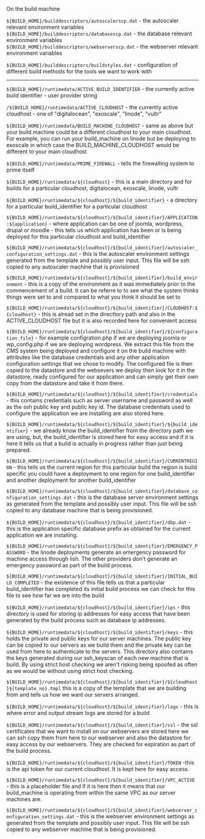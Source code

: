 On the build machine

```${BUILD_HOME}/builddescriptors/autoscalerscp.dat``` - the autoscaler relevant environment variables  
```${BUILD_HOME}/builddescriptors/databasescp.dat``` - the database relevant environment variables  
```${BUILD_HOME}/builddescriptors/webserverscp.dat``` - the webserver relevant environment variables   

```${BUILD_HOME}/builddescriptors/buildstyles.dat``` - configuration of different build methods for the tools we want to work with  

--------------------------------------------

```${BUILD_HOME}/runtimedata/ACTIVE_BUILD_IDENTIFIER``` - the currently active build identifier - user provider string    

```/${BUILD_HOME}/runtimedata/ACTIVE_CLOUDHOST``` - the currently active cloudhost - one of "digitalocean", "exoscale", "linode", "vultr"  

```${BUILD_HOME}/runtimedata/BUILD_MACHINE_CLOUDHOST``` - same as above but your build machine could be a different cloudhost to your main cloudhost. For example, you can run your build_machine on linode but be deploying to exoscale in which case the BUILD_MACHINE_CLOUDHOST would be different to your main cloudhost  

```${BUILD_HOME}/runtimedata/PRIME_FIREWALL``` - tells the firewalling system to prime itself  

```${BUILD_HOME}/runtimedata/${cloudhost}``` - this is a main directory and for builds for a particular cloudhost, digitalocean, exoscale, linode, vultr  

```${BUILD_HOME}/runtimedata/${cloudhost}/${build_identifier}``` - a directory for a particular build_identifier for a particular cloudhost  

```${BUILD_HOME}/runtimedata/${cloudhost}/${build_identifier}/APPLICATION:${application}``` - where application can be one of joomla, wordpress, drupal or moodle - this tells us which application has been or is being deployed for this particular cloudhost and build_identifier  

```${BUILD_HOME}/runtimedata/${cloudhost}/${build_identifier}/autoscaler_configuration_settings.dat``` - this is the autoscaler environment settings generated from the template and possibly user input. This file will be ssh copied to any autoscaler machine that is provisioned  

```${BUILD_HOME}/runtimedata/${cloudhost}/${build_identifier}/build_environment``` - this is a copy of the environment as it was immediately prior to the commencement of a build. It can be referre to to see what the system thinks things were set to and compared to what you think it should be set to  

```${BUILD_HOME}/runtimedata/${cloudhost}/${build_identifier}/CLOUDHOST:${cloudhost}``` - this is alread set in the directtory path and also in the ACTIVE_CLOUDHOST file but it is also recorded here for convenient access  

```${BUILD_HOME}/runtimedata/${cloudhost}/${build_identifier}/${configuration_file}``` - for example configration.php if we are deploying joomla or wp_config.php if we are deploying wordpress. We extract this file from the CMS system being deployed and configure it on the build machine with attributes like the database credentials and any other application configuration settings that we chose to modify. The configured file is then copied to the datastore and the websevers we deploy then look for it in the datastore, ready configured for our application and can simply get their own copy from the datastore and take it from there.  

```${BUILD_HOME}/runtimedata/${cloudhost}/${build_identifier}/credentials``` - this contains credentials such as server username and password as well as the ssh public key and public key id. The database credentials used to configure the application we are installing are also stored here.  

```${BUILD_HOME}/runtimedata/${cloudhost}/${build_identifier}/${build_identifier}``` - we already know the build_identifier from the directory path we are using, but, the build_identifier is stored here for easy access and if it is here it tells us that a build is actually in progress rather than just being prepared.   

```${BUILD_HOME}/runtimedata/${cloudhost}/${build_identifier}/CURRENTREGION``` - this tells us the current region for this particular build the region is build specific you could have a deployment to one region for one build_identifier and another deployment for another build_identifier  

```${BUILD_HOME}/runtimedata/${cloudhost}/${build_identifier}/database_configuration_settings.dat``` - this is the database server environment settings as generated from the template and possibly user input. This file will be ssh copied to any database machine that is being provisioned.   

```${BUILD_HOME}/runtimedata/${cloudhost}/${build_identifier}/dbp.dat``` - this is the application specific database prefix as obtained for the current application we are installing.  

```${BUILD_HOME}/runtimedata/${cloudhost}/${build_identifier}/EMERGENCY_PASSWORD``` - the linode deployments generate an emergency password for machine access through lish. The other providers don't generate an emergency password as part of the build process.  

```${BUILD_HOME}/runtimedata/${cloudhost}/${build_identifier}/INITIAL_BUILD_COMPLETED``` - the existence of this file tells us that a particular build_identifier has completed its initial build process we can check for this file to see how far we are into the build  

```${BUILD_HOME}/runtimedata/${cloudhost}/${build_identifier}/ips``` - this directory is used for storing ip addresses for easy access that have been generated by the build process such as database ip addresses.  

```${BUILD_HOME}/runtimedata/${cloudhost}/${build_identifier}/keys``` - this holds the private and public keys for our server machines. The public key can be copied to our servers as we build them and the private key can be used from here to authenticate to the servers. This directory also contains the keys generated during our ssh_keyscan of each new machine that is build. By using strict host checking we aren't risking being spoofed as often as we would be without using strict host checking.  

```${BUILD_HOME}/runtimedata/${cloudhost}/${build_identifier}/${cloudhost}${template_no}.tmpl``` this is a copy of the template that we are building from and tells us how we want our servers arranged.  

```${BUILD_HOME}/runtimedata/${cloudhost}/${build_identifier}/logs``` - this is where error and output stream logs are stored for a build  

```${BUILD_HOME}/runtimedata/${cloudhost}/${build_identifier}/ssl``` - the ssl certificates that we want to install on our webservers are stored here we can ssh copy them from here to our webserver and also the datastore for easy access by our webservers. They are checked for expiration as part of the build process.  

```${BUILD_HOME}/runtimedata/${cloudhost}/${build_identifier}/TOKEN``` -this is the api token for our current cloudhost. It is kept here for easy access.  

```${BUILD_HOME}/runtimedata/${cloudhost}/${build_identifier}/VPC_ACTIVE``` - this is a placeholder file and if it is here then it means that our build_machine is operating from within the same VPC as our server machines are.  

```${BUILD_HOME}/runtimedata/${cloudhost}/${build_identifier}/webserver_configuration_settings.dat``` - this is the webserver environment settings as generated from the template and possibly user input. This file will be ssh copied to any webserver machine that is being provisioned.   


